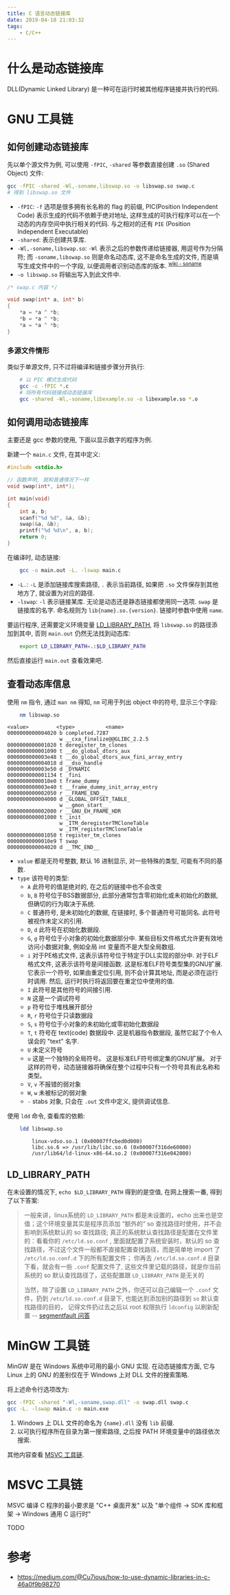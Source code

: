 ```yaml
---
title: C 语言动态链接库
date: 2019-04-10 21:03:32
tags:
    - C/C++
---
```


# 什么是动态链接库

DLL(Dynamic Linked Library) 是一种可在运行时被其他程序链接并执行的代码.

# GNU 工具链

## 如何创建动态链接库

先以单个源文件为例, 可以使用 `-fPIC`, `-shared` 等参数直接创建 `.so` (Shared Object) 文件:

```sh
gcc -fPIC -shared -Wl,-soname,libswap.so -o libswap.so swap.c
# 得到 libswap.so 文件
```

-   `-fPIC`: `-f` 选项是很多拥有长名称的 flag 的前缀, PIC(Position Independent Code) 表示生成的代码不依赖于绝对地址, 这样生成的可执行程序可以在一个动态的内存空间中执行相关的代码. 与之相对的还有 `PIE` (Position Independent Executable)
-   `-shared`: 表示创建共享库.
-   `-Wl,-soname,libswap.so`: `-Wl` 表示之后的参数传递给链接器, 用逗号作为分隔符; 而 `-soname,libswap.so` 则是命名动态库, 这不是命名生成的文件, 而是填写生成文件中的一个字段, 以便调用者识别动态库的版本. <sup>[wiki - soname](https://en.wikipedia.org/wiki/Soname)</sup>
-   `-o libswap.so` 将输出写入到此文件中.

```c
/* swap.c 内容 */

void swap(int* a, int* b)
{
    *a = *a ^ *b;
    *b = *a ^ *b;
    *a = *a ^ *b;
}
```

### 多源文件情形

类似于单源文件, 只不过将编译和链接步骤分开执行:

```sh
    # 以 PIC 模式生成代码
    gcc -c -fPIC *.c
    # 将所有代码链接成动态链接库
    gcc -shared -Wl,-soname,libexample.so -o libexample.so *.o
```

## 如何调用动态链接库

主要还是 gcc 参数的使用, 下面以显示数字的程序为例.

新建一个 `main.c` 文件, 在其中定义:

```c
#include <stdio.h>

// 函数声明, 就和普通情况下一样
void swap(int*, int*);

int main(void)
{
    int a, b;
    scanf("%d %d", &a, &b);
    swap(&a, &b);
    printf("%d %d\n", a, b);
    return 0;
}
```

在编译时, 动态链接:

```sh
    gcc -o main.out -L. -lswap main.c
```

-   `-L.`: `-L` 是添加链接库搜索路径, `.` 表示当前路径, 如果把 `.so` 文件保存到其他地方了, 就设置为对应的路径.
-   `-lswap`: `-l` 表示链接某库. 无论是动态还是静态链接都使用同一选项. `swap` 是链接库的名字. 命名规则为 `lib{name}.so.{version}`. 链接时参数中使用 `name`.

要运行程序, 还需要定义环境变量 [LD_LIBRARY_PATH](#LD_LIBRARY_PATH), 将 `libswap.so` 的路径添加到其中, 否则 `main.out` 仍然无法找到动态库:

```sh
    export LD_LIBRARY_PATH=.:$LD_LIBRARY_PATH
```

然后直接运行 `main.out` 查看效果吧.

## 查看动态库信息

使用 `nm` 指令, 通过 `man nm` 得知, `nm` 可用于列出 object 中的符号, 显示三个字段:

```sh
    nm libswap.so
```

```
<value>         <type>          <name>
0000000000004020 b completed.7287
                 w __cxa_finalize@@GLIBC_2.2.5
0000000000001020 t deregister_tm_clones
0000000000001090 t __do_global_dtors_aux
0000000000003e48 t __do_global_dtors_aux_fini_array_entry
0000000000004018 d __dso_handle
0000000000003e50 d _DYNAMIC
0000000000001134 t _fini
00000000000010e0 t frame_dummy
0000000000003e40 t __frame_dummy_init_array_entry
0000000000002050 r __FRAME_END__
0000000000004000 d _GLOBAL_OFFSET_TABLE_
                 w __gmon_start__
0000000000002000 r __GNU_EH_FRAME_HDR
0000000000001000 t _init
                 w _ITM_deregisterTMCloneTable
                 w _ITM_registerTMCloneTable
0000000000001050 t register_tm_clones
00000000000010e9 T swap
0000000000004020 d __TMC_END__
```

-   `value` 都是无符号整数, 默认 16 进制显示, 对一些特殊的类型, 可能有不同的基数.
-   `type` 该符号的类型:
    -   `A` 此符号的值是绝对的, 在之后的链接中也不会改变
    -   `b`, `B` 符号位于BSS数据部分, 此部分通常包含零初始化或未初始化的数据, 但确切的行为取决于系统.
    -   `C` 普通符号, 是未初始化的数据, 在链接时, 多个普通符号可能同名. 此符号被视作未定义的引用.
    -   `D`, `d` 此符号在初始化数据段.
    -   `G`, `g` 符号位于小对象的初始化数据部分中. 某些目标文件格式允许更有效地访问小数据对象, 例如全局 int 变量而不是大型全局数组.
    -   `i` 对于PE格式文件, 这表示该符号位于特定于DLL实现的部分中.  对于ELF格式文件, 这表示该符号是间接函数.  这是标准ELF符号类型集的GNU扩展.  它表示一个符号, 如果由重定位引用, 则不会计算其地址, 而是必须在运行时调用.  然后, 运行时执行将返回要在重定位中使用的值.
    -   `I` 此符号是其他符号的间接引用.
    -   `N` 这是一个调试符号
    -   `p` 符号位于堆栈展开部分
    -   `R`, `r` 符号位于只读数据段
    -   `S`, `s` 符号位于小对象的未初始化或零初始化数据段
    -   `T`, `t` 符号在 text(code) 数据段中. 这是机器指令数据段, 虽然它起了个令人误会的 "text" 名字.
    -   `U` 未定义符号
    -   `u` 这是一个独特的全局符号。 这是标准ELF符号绑定集的GNU扩展。 对于这样的符号，动态链接器将确保在整个过程中只有一个符号具有此名称和类型。
    -   `V`, `v` 不报错的弱对象
    -   `W`, `w` 未被标记的弱对象
    -   `-` stabs 对象, 只会在 `.out` 文件中定义, 提供调试信息.

使用 `ldd` 命令, 查看库的依赖:

```sh
    ldd libswap.so
```

```
        linux-vdso.so.1 (0x00007ffcbed0d000)
        libc.so.6 => /usr/lib/libc.so.6 (0x00007f316de60000)
        /usr/lib64/ld-linux-x86-64.so.2 (0x00007f316e042000)
```

## LD_LIBRARY_PATH

在未设置的情况下, `echo $LD_LIBRARY_PATH` 得到的是空值, 在网上搜索一番, 得到了以下答案:

> 一般来讲，linux系统的 `LD_LIBRARY_PATH` 都是未设置的，echo 出来也是空值；这个环境变量其实是程序员添加 “额外的” so 查找路径时使用，并不会影响到系统默认的 so 查找路径;
> 真正的系统默认查找路径是配置在文件里的：看看你的 `/etc/ld.so.conf` , 里面就配置了系统安装时，默认的 so 查找路径，不过这个文件一般都不直接配置查找路径，而是简单地 import 了 `/etc/ld.so.conf.d` 下的所有配置文件；
> 你再去 `/etc/ld.so.conf.d` 目录下看，就会有一些 `.conf` 配置文件了, 这些文件里记载的路径，就是你当前系统的 so 默认查找路径了，这些配置跟 `LD_LIBRARY_PATH` 是无关的
>
> 当然，除了设置 `LD_LIBRARY_PATH` 之外，你还可以自己编辑一个 `.conf` 文件，扔到 `/etc/ld.so.conf.d` 目录下, 也能达到添加别的路径到 `so` 默认查找路径的目的， 记得文件扔过去之后以 root 权限执行 `ldconfig` 以刷新配置
> -- [segmentfault 问答](https://segmentfault.com/q/1010000003506264/a-1020000003506326)

# MinGW 工具链

MinGW 是在 Windows 系统中可用的最小 GNU 实现. 在动态链接库方面, 它与 Linux 上的 GNU 的差别仅在于 Windows 上对 DLL 文件的搜索策略.

将上述命令行选项改为:

```sh
gcc -fPIC -shared "-Wl,-soname,swap.dll" -o swap.dll swap.c
gcc -L. -lswap main.c -o main.exe
```

1.  Windows 上 DLL 文件的命名为 `{name}.dll` 没有 `lib` 前缀.
2.  以可执行程序所在目录为第一搜索路径, 之后按 PATH 环境变量中的路径依次搜索.

其他内容查看 [MSVC 工具链](#MSVC-工具链).

# MSVC 工具链

MSVC 编译 C 程序的最小要求是 "C++ 桌面开发" 以及 "单个组件 -> SDK 库和框架 -> Windows 通用 C 运行时"

TODO

# 参考

-   https://medium.com/@Cu7ious/how-to-use-dynamic-libraries-in-c-46a0f9b98270
